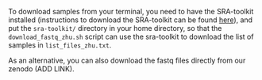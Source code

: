 To download samples from your terminal, you need to have the SRA-toolkit installed (instructions to download the SRA-toolkit can be found [here](https://github.com/ncbi/sra-tools/wiki/02.-Installing-SRA-Toolkit)), and put the `sra-toolkit/` directory in your home directory, so that the `download_fastq_zhu.sh` script can use the sra-toolkit to download the list of samples in `list_files_zhu.txt`.

As an alternative, you can also download the fastq files directly from our zenodo (ADD LINK).